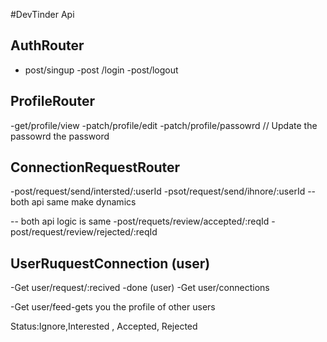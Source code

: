 #DevTinder Api

## AuthRouter
- post/singup
-post /login
-post/logout

## ProfileRouter
-get/profile/view
-patch/profile/edit
-patch/profile/passowrd  // Update the passowrd the password

## ConnectionRequestRouter
-post/request/send/intersted/:userId
-psot/request/send/ihnore/:userId
--both api same make dynamics



-- both api logic is same 
-post/requets/review/accepted/:reqId
-post/request/review/rejected/:reqId

## UserRuquestConnection  (user)
-Get  user/request/:recived  -done (user)
-Get  user/connections

-Get  user/feed-gets you the profile of other users




Status:Ignore,Interested , Accepted, Rejected
        
